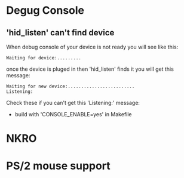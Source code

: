 # Degug Console
## 'hid_listen' can't find device
When debug console of your device is not ready you will see like this:

    Waiting for device:.........

once the device is pluged in then 'hid_listen' finds it you will get this message:

    Waiting for new device:.........................
    Listening:

Check these if you can't get this 'Listening:' message:
- build with 'CONSOLE_ENABLE=yes' in Makefile


# NKRO

# PS/2 mouse support
